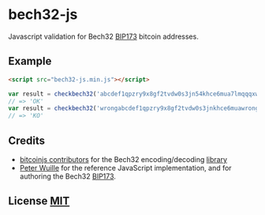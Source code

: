 # bech32-js
Javascript validation for Bech32  [BIP173](https://github.com/bitcoin/bips/blob/master/bip-0173.mediawiki) bitcoin addresses.


## Example

``` html
<script src="bech32-js.min.js"></script>
```

``` javascript
var result = checkbech32('abcdef1qpzry9x8gf2tvdw0s3jn54khce6mua7lmqqqxw')
// => 'OK'
var result = checkbech32('wrongabcdef1qpzry9x8gf2tvdw0s3jnkhce6muawrong')
// => 'KO'

```





## Credits
- [bitcoinjs contributors](https://github.com/bitcoinjs) for the Bech32 encoding/decoding [library](https://github.com/bitcoinjs/bech32)
- [Peter Wuille](https://github.com/sipa/bech32) for the reference JavaScript implementation, and for authoring the Bech32 [BIP173](https://github.com/bitcoin/bips/blob/master/bip-0173.mediawiki).


## License [MIT](LICENSE)
